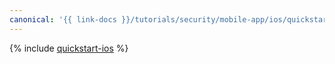 ```yaml
---
canonical: '{{ link-docs }}/tutorials/security/mobile-app/ios/quickstart-ios'
---
```


{% include [quickstart-ios](../../../_tutorials/security/quickstart-ios.md) %}